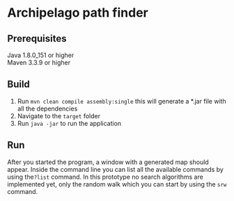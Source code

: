 # Archipelago path finder
## Prerequisites
Java 1.8.0_151 or higher <br/>
Maven 3.3.9 or higher
## Build
1. Run  `mvn clean compile assembly:single` this will generate a *.jar file with all the dependencies
2. Navigate to the `target` folder
3. Run `java -jar` to run the application
## Run
After you started the program, a window with a generated map should appear. Inside the command line you can list all the
available commands by using the`?list` command. In this prototype no search algorithms are implemented yet, only the random 
walk which you can start by using the `srw` command. 
